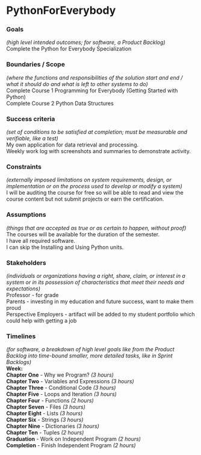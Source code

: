 # PythonForEverybody

### Goals <br />
*(high level intended outcomes; for software, a Product Backlog)* <br />
Complete the Python for Everybody Specialization <br />

### Boundaries / Scope <br />
*(where the functions and responsibilities of the solution start and end / what it should do and what is left to other systems to do)* <br />
Complete Course 1 Programming for Everybody (Getting Started with Python)  <br />
Complete Course 2 Python Data Structures <br />

### Success criteria <br /> 
*(set of conditions to be satisfied at completion; must be measurable and verifiable, like a test)* <br />
My own application for data retrieval and processing. <br />
Weekly work log with screenshots and summaries to demonstrate activity. <br />

### Constraints <br /> 
*(externally imposed limitations on system requirements, design, or implementation or on the process used to develop or modify a system)* <br />
I will be auditing the course for free so will be able to read and view the course content but not submit projects or earn the certification. <br />

### Assumptions <br />
*(things that are accepted as true or as certain to happen, without proof)* <br />
The courses will be available for the duration of the semester. <br />
I have all required software. <br />
I can skip the Installing and Using Python units. <br />

### Stakeholders <br /> 
*(individuals or organizations having a right, share, claim, or interest in a system or in its possession of characteristics that meet their needs and expectations)* <br />
Professor - for grade <br />
Parents - investing in my education and future success, want to make them proud <br />
Perspective Employers - artifact will be added to my student portfolio which could help with getting a job <br />

### Timelines <br /> 
*(for software, a breakdown of high level goals like from the Product Backlog into time-bound smaller, more detailed tasks, like in Sprint Backlogs)* <br />
**Week:**  <br />
**Chapter One** - Why we Program? *(3 hours)* <br />
**Chapter Two** - Variables and Expressions *(3 hours)* <br />
**Chapter Three** - Conditional Code *(3 hours)* <br />
**Chapter Five** - Loops and Iteration *(3 hours)* <br />
**Chapter Four** - Functions *(2 hours)* <br />
**Chapter Seven** - Files *(3 hours)* <br />
**Chapter Eight** - Lists *(3 hours)* <br />
**Chapter Six** - Strings *(3 hours)* <br />
**Chapter Nine** - Dictionaries *(3 hours)* <br />
**Chapter Ten** - Tuples *(2 hours)* <br />
**Graduation** - Work on Independent Program *(2 hours)* <br />
**Completion** - Finish Independent Program *(2 hours)* <br />
